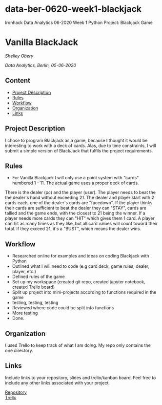 # data-ber-0620-week1-blackjack
Ironhack Data Analytics 06-2020 Week 1 Python Project: Blackjack Game

# Vanilla BlackJack
*Shelley Obery*

*Data Analytics, Berlin, 05-06-2020*

## Content
- [Project Description](#project-description)
- [Rules](#rules)
- [Workflow](#workflow)
- [Organization](#organization)
- [Links](#links)

## Project Description
I chose to program Blackjack as a game, because I thought it would be interesting to work with a deck of cards. Alas, due to time constraints, I will submit a simple version of BlackJack that fulfils the project requirements. 

## Rules
- For Vanilla Blackjack I will only use a point system with "cards" numbered 1 - 11. The actual game uses a proper deck of cards.

There is the dealer (pc) and the player (user). The player needs to beat the the dealer's hand without exceeding 21. The dealer and player start with 2 cards each, one of the dealer's cards are "facedown". If the player thinks their cards are sufficient to beat the dealer they can "STAY", cards are tallied and the game ends, with the closest to 21 being the winner. If a player needs more cards they can "HIT" which gives them 1 card. A player can hit as many times as they like, but all card values will count toward their total. If they exceed 21, it's a "BUST", which means the dealer wins.
              
## Workflow
- Researched online for examples and ideas on coding Blackjack with Python
- Outlined what I will need to code (e.g card deck, game rules, dealer, player, etc.)
- Defined rules of the game
- Set up my workspace (created git repo, created jupyter notebook, created Trello board)
- Split up project into mini-projects according to functions required in the game
- testing, testing, testing
- Reviewed where code could be split into functions
- More testing
- Done.

## Organization
I used Trello to keep track of what I am doing. My repo only contains the one directory.


## Links
Include links to your repository, slides and trello/kanban board. Feel free to include any other links associated with your project. 

[Repository](https://github.com/soberi/data-ber-0620-week1-blackjack)   
[Trello](https://trello.com/b/i1mdLXha/blackjack)  
